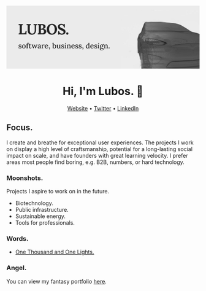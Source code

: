 <img src="https://raw.githubusercontent.com/mrlubos/mrlubos/master/banner.jpg" alt="banner that says Lubos - software, business, design alongside a wireframe model of Tesla Model X">

<h1 align="center">Hi, I'm Lubos. 👋</h1>

<p align="center">
    <a href="https://lmen.us">Website</a> •
    <a href="https://twitter.com/mrlubos">Twitter</a> •
    <a href="https://linkedin.com/in/mrlubos">LinkedIn</a>
</p>

## Focus.

I create and breathe for exceptional user experiences. The projects I work on display a high level of craftsmanship, potential for a long-lasting social impact on scale, and have founders with great learning velocity. I prefer areas most people find boring, e.g. B2B, numbers, or hard technology.

### Moonshots.

Projects I aspire to work on in the future.

- Biotechnology.
- Public infrastructure.
- Sustainable energy.
- Tools for professionals.
  
### Words.

- [One Thousand and One Lights.](https://lmen.us/articles/2017-10-10-one-thousand-and-one-lights/)

### Angel.

You can view my fantasy portfolio [here](https://lmen.us/angel).

